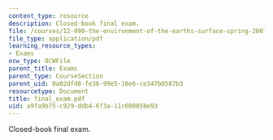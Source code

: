 ```yaml
---
content_type: resource
description: Closed-book final exam.
file: /courses/12-090-the-environment-of-the-earths-surface-spring-2007/a9fa9b75c929ddb46f3a11c600858e93_final_exam.pdf
file_type: application/pdf
learning_resource_types:
- Exams
ocw_type: OCWFile
parent_title: Exams
parent_type: CourseSection
parent_uid: 0a02dfd8-fe36-99e5-18e6-ce347b8587b3
resourcetype: Document
title: final_exam.pdf
uid: a9fa9b75-c929-ddb4-6f3a-11c600858e93
---
```

Closed-book final exam.

